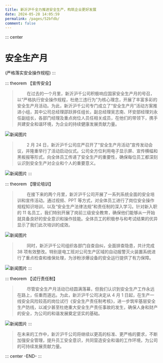 ```yaml
---
title: 新沂沪千全力推进安全生产，构筑企业更好发展
date: 2024-05-28 14:05:59
permalink: /pages/52bfdb/
comment: false
---
```


::: center

# 安全生产月

(严格落实安全操作规程)
:::

::: theorem 【宣传安全】

> &nbsp;&nbsp;&nbsp;&nbsp;&nbsp;&nbsp;&nbsp;&nbsp;在过去的一个月里，新沂沪千公司积极响应国家安全生产月的号召，以“严格执行安全操作规程，杜绝三违行为”为核心理念，开展了丰富多彩的安全生产月活动。为此，新沂沪千公司专门成立了“安全生产月”活动方案推进小组，其中公司总经理邵跃骅任组长，副总经理吴志南、环安部经理刘永任副组长，各部门经理及重点岗位人员任相关成员，在他们的带领下，携手共建安全和谐环境，为企业的持续健康发展贡献力量。

![新闻图片](/img/taihua/44.jpg)

> &nbsp;&nbsp;&nbsp;&nbsp;&nbsp;&nbsp;&nbsp;&nbsp;2 月 24 日，新沂沪千公司庄严召开了“安全生产月活动”宣传发动会议，并隆重举行了活动启动仪式。公司全方位利用电子显示屏、宣传横幅和黑板报等形式，向全体员工传递了安全生产的重要性，确保每位员工都深刻认识到安全生产对企业和个人的重要意义。

![新闻图片](/img/taihua/45.jpg)
:::

::: theorem 【理论培训】

> &nbsp;&nbsp;&nbsp;&nbsp;&nbsp;&nbsp;&nbsp;&nbsp;在接下来的两个月里，新沂沪千公司开展了一系列系统全面的安全培训和宣传活动。通过视频、PPT 等方式，对全体员工进行了岗位安全操作规程知识培训，以及“安全生产法律法规”和责任制的深入学习。针对新入职的 11 名员工，我们特别开展了岗前三级安全教育，确保他们能够从一开始就具备良好的安全意识和操作技能。全体员工的积极参与和考试结果的优异显示了我们此次培训的成效。

![新闻图片](/img/taihua/46.jpg)

> &nbsp;&nbsp;&nbsp;&nbsp;&nbsp;&nbsp;&nbsp;&nbsp;同时，新沂沪千公司组织各部门自查自纠，全面排查隐患，共计完成 38 项有效整改。特别是电工班对公司生产区域的自动报警灭火装置系统进行了重点检查和维保处理，为涉粉涉爆设备的安全运行提供了有力保障。

![新闻图片](/img/taihua/47.jpg)
:::

::: theorem 【试行责任制】

> &nbsp;&nbsp;&nbsp;&nbsp;&nbsp;&nbsp;&nbsp;&nbsp;尽管安全生产月活动已经圆满落幕，但我们认识到安全生产工作永远在路上，任重而道远。为此，新沂沪千公司决定从 4 月 1 日起，在生产一线安全风险较高的岗位试行《安全生产责任制考核》，进一步筑牢基层安全生产防线，以减少甚至杜绝重大安全生产责任事故的发生，确保人身和财产的安全，为公司的和谐发展奠定坚实的基础。

![新闻图片](/img/taihua/48.jpg)
:::

> 在未来的工作中，新沂沪千公司将继续以更高的标准、更严格的要求，不断加强安全管理，提升员工安全意识，共同营造安全和谐的工作环境，为公司的可持续发展贡献力量。

::: center
-END-
:::
